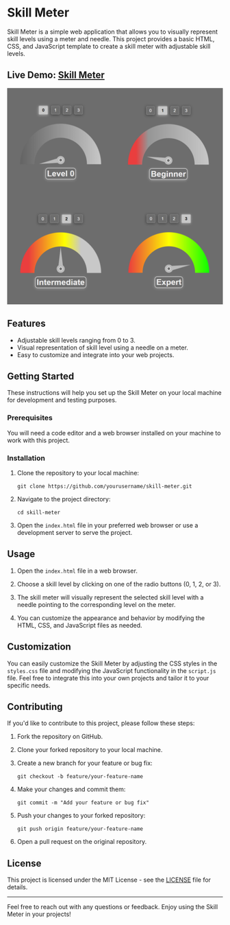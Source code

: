 # Skill Meter

Skill Meter is a simple web application that allows you to visually represent skill levels using a meter and needle. This project provides a basic HTML, CSS, and JavaScript template to create a skill meter with adjustable skill levels.

## Live Demo: [Skill Meter](https://cognisolver.github.io/Skill-Meter/)

![Skill Meter Preview](./demo.png)

## Features

- Adjustable skill levels ranging from 0 to 3.
- Visual representation of skill level using a needle on a meter.
- Easy to customize and integrate into your web projects.

## Getting Started

These instructions will help you set up the Skill Meter on your local machine for development and testing purposes.

### Prerequisites

You will need a code editor and a web browser installed on your machine to work with this project.

### Installation

1. Clone the repository to your local machine:

   ```shell
   git clone https://github.com/yourusername/skill-meter.git
   ```

2. Navigate to the project directory:

   ```shell
   cd skill-meter
   ```

3. Open the `index.html` file in your preferred web browser or use a development server to serve the project.

## Usage

1. Open the `index.html` file in a web browser.

2. Choose a skill level by clicking on one of the radio buttons (0, 1, 2, or 3).

3. The skill meter will visually represent the selected skill level with a needle pointing to the corresponding level on the meter.

4. You can customize the appearance and behavior by modifying the HTML, CSS, and JavaScript files as needed.

## Customization

You can easily customize the Skill Meter by adjusting the CSS styles in the `styles.css` file and modifying the JavaScript functionality in the `script.js` file. Feel free to integrate this into your own projects and tailor it to your specific needs.

## Contributing

If you'd like to contribute to this project, please follow these steps:

1. Fork the repository on GitHub.

2. Clone your forked repository to your local machine.

3. Create a new branch for your feature or bug fix:

   ```shell
   git checkout -b feature/your-feature-name
   ```

4. Make your changes and commit them:

   ```shell
   git commit -m "Add your feature or bug fix"
   ```

5. Push your changes to your forked repository:

   ```shell
   git push origin feature/your-feature-name
   ```

6. Open a pull request on the original repository.

## License

This project is licensed under the MIT License - see the [LICENSE](LICENSE) file for details.

---

Feel free to reach out with any questions or feedback. Enjoy using the Skill Meter in your projects!
